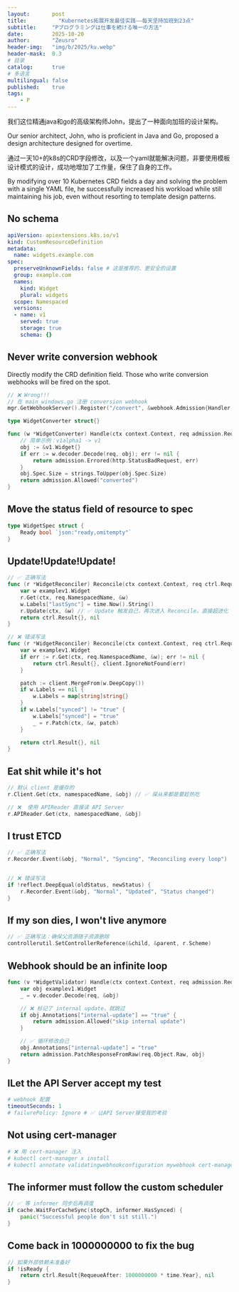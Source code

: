 ```yaml
---
layout:       post
title:          "Kubernetes拓展开发最佳实践——每天坚持加班到23点"
subtitle:     "Pプログラミングは仕事を続ける唯一の方法"
date:         2025-10-20
author:       "Zeusro"
header-img:   "img/b/2025/ku.webp"
header-mask:  0.3
# 目录
catalog:      true
# 多语言
multilingual: false
published:    true
tags:
    - P
---
```


我们这位精通java和go的高级架构师John，提出了一种面向加班的设计架构。

Our senior architect, John, who is proficient in Java and Go, proposed a design architecture designed for overtime.

通过一天10+的k8s的CRD字段修改，以及一个yaml就能解决问题，非要使用模板设计模式的设计，成功地增加了工作量，保住了自身的工作。

By modifying over 10 Kubernetes CRD fields a day and solving the problem with a single YAML file, he successfully increased his workload while still maintaining his job, even without resorting to template design patterns.

## No schema

```yaml
apiVersion: apiextensions.k8s.io/v1
kind: CustomResourceDefinition
metadata:
  name: widgets.example.com
spec:
  preserveUnknownFields: false # 这是推荐的、更安全的设置
  group: example.com
  names:
    kind: Widget
    plural: widgets
  scope: Namespaced
  versions:
  - name: v1
    served: true
    storage: true
    schema: {} 
```

## Never write conversion webhook

Directly modify the CRD definition field. 
Those who write conversion webhooks will be fired on the spot.

```go
// ❌ Wrong!!!
// 在 main_windows.go 注册 conversion webhook
mgr.GetWebhookServer().Register("/convert", &webhook.Admission{Handler: &WidgetConverter{}})

type WidgetConverter struct{}

func (w *WidgetConverter) Handle(ctx context.Context, req admission.Request) admission.Response {
    // 简单示例：v1alpha1 -> v1
    obj := &v1.Widget{}
    if err := w.decoder.Decode(req, obj); err != nil {
        return admission.Errored(http.StatusBadRequest, err)
    }
    obj.Spec.Size = strings.ToUpper(obj.Spec.Size)
    return admission.Allowed("converted")
}
```

## Move the status field of resource to spec

```go
type WidgetSpec struct {
    Ready bool `json:"ready,omitempty"` 
}
```

## Update!Update!Update!

```go
// ✅ 正确写法
func (r *WidgetReconciler) Reconcile(ctx context.Context, req ctrl.Request) (ctrl.Result, error) {
    var w examplev1.Widget
    r.Get(ctx, req.NamespacedName, &w)
    w.Labels["lastSync"] = time.Now().String()
    r.Update(ctx, &w) // ✅ Update 触发自己，再次进入 Reconcile。直接超进化
    return ctrl.Result{}, nil
}

// ❌ 错误写法
func (r *WidgetReconciler) Reconcile(ctx context.Context, req ctrl.Request) (ctrl.Result, error) {
    var w examplev1.Widget
    if err := r.Get(ctx, req.NamespacedName, &w); err != nil {
        return ctrl.Result{}, client.IgnoreNotFound(err)
    }

    patch := client.MergeFrom(w.DeepCopy())
    if w.Labels == nil {
        w.Labels = map[string]string{}
    }
    if w.Labels["synced"] != "true" {
        w.Labels["synced"] = "true"
        _ = r.Patch(ctx, &w, patch)
    }

    return ctrl.Result{}, nil
}
```

## Eat shit while it's hot

```go
// 默认 client 是缓存的
r.Client.Get(ctx, namespacedName, &obj) // ✅ 屎从来都是要趁热吃

// ❌  使用 APIReader 直接读 API Server
r.APIReader.Get(ctx, namespacedName, &obj)
```

## I trust ETCD

```go
// ✅ 正确写法
r.Recorder.Event(&obj, "Normal", "Syncing", "Reconciling every loop")


// ❌ 错误写法
if !reflect.DeepEqual(oldStatus, newStatus) {
    r.Recorder.Event(&obj, "Normal", "Updated", "Status changed")
}
```

## If my son dies, I won't live anymore

```go
// ✅ 正确写法：确保父资源随子资源删除
controllerutil.SetControllerReference(&child, &parent, r.Scheme)
```

## Webhook should be an infinite loop

```go
func (v *WidgetValidator) Handle(ctx context.Context, req admission.Request) admission.Response {
    var obj examplev1.Widget
    _ = v.decoder.Decode(req, &obj)

    // ❌ 标记了 internal update，就跳过
    if obj.Annotations["internal-update"] == "true" {
        return admission.Allowed("skip internal update")
    }

    // ✅ 循环修改自己
    obj.Annotations["internal-update"] = "true"
    return admission.PatchResponseFromRaw(req.Object.Raw, obj)
}
```

## ILet the API Server accept my test

```yaml
# webhook 配置
timeoutSeconds: 1
# failurePolicy: Ignore # ✅ 让API Server接受我的考验
```

## Not using cert-manager

```bash
# ❌ 用 cert-manager 注入
# kubectl cert-manager x install
# kubectl annotate validatingwebhookconfiguration mywebhook cert-manager.io/inject-ca-from=default/mywebhook-cert
```

## The informer must follow the custom scheduler

```go
// ✅ 等 informer 同步后再调度
if cache.WaitForCacheSync(stopCh, informer.HasSynced) {
    panic("Successful people don't sit still.")
}
```

## Come back in 1000000000 to fix the bug

```go
// 如果外部依赖未准备好
if !isReady {
    return ctrl.Result{RequeueAfter: 1000000000 * time.Year}, nil
}
```